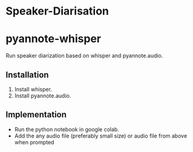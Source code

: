 # Speaker-Diarisation

# pyannote-whisper

Run speaker diarization based on whisper and pyannote.audio.

## Installation
1. Install whisper.
2. Install pyannote.audio.

## Implementation
* Run the python notebook in google colab.
* Add the any audio file (preferably small size) or audio file from above when prompted
